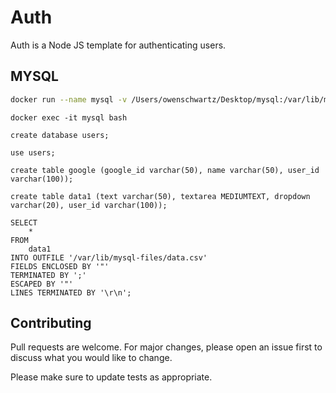 # Auth

Auth is a Node JS template for authenticating users.

## MYSQL

```bash
docker run --name mysql -v /Users/owenschwartz/Desktop/mysql:/var/lib/mysql -p 3306:3306 -e MYSQL_ROOT_PASSWORD=123456 -d mysql:5.6
```

```mysql
docker exec -it mysql bash

create database users;

use users;

create table google (google_id varchar(50), name varchar(50), user_id varchar(100));

create table data1 (text varchar(50), textarea MEDIUMTEXT, dropdown varchar(20), user_id varchar(100));

SELECT 
    *
FROM
    data1
INTO OUTFILE '/var/lib/mysql-files/data.csv'
FIELDS ENCLOSED BY '"'
TERMINATED BY ';'
ESCAPED BY '"'
LINES TERMINATED BY '\r\n';
```

## Contributing
Pull requests are welcome. For major changes, please open an issue first to discuss what you would like to change.

Please make sure to update tests as appropriate.
